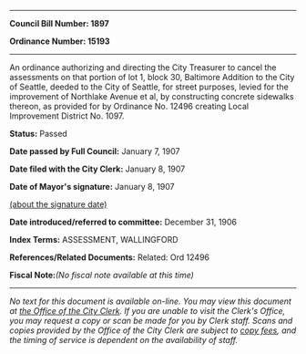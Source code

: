 

********

**Council Bill Number: 1897**
   
**Ordinance Number: 15193**
********

 An ordinance authorizing and directing the City Treasurer to cancel the assessments on that portion of lot 1, block 30, Baltimore Addition to the City of Seattle, deeded to the City of Seattle, for street purposes, levied for the improvement of Northlake Avenue et al, by constructing concrete sidewalks thereon, as provided for by Ordinance No. 12496 creating Local Improvement District No. 1097.

**Status:** Passed
   
**Date passed by Full Council:** January 7, 1907
   
**Date filed with the City Clerk:** January 8, 1907
   
**Date of Mayor's signature:** January 8, 1907
   
[(about the signature date)](/~public/approvaldate.htm)
   
   
   
**Date introduced/referred to committee:** December 31, 1906
   
   
**Index Terms:** ASSESSMENT, WALLINGFORD

**References/Related Documents:** Related: Ord 12496

**Fiscal Note:**_(No fiscal note available at this time)_
********

_No text for this document is available on-line. You may view this document at [the Office of the City Clerk](http://www.seattle.gov/leg/clerk/contactUs.htm). If you are unable to visit the Clerk's Office, you may request a copy or scan be made for you by Clerk staff. Scans and copies provided by the Office of the City Clerk are subject to [copy fees](http://clerk.seattle.gov/~public/clerkfees.htm), and the timing of service is dependent on the availability of staff._

